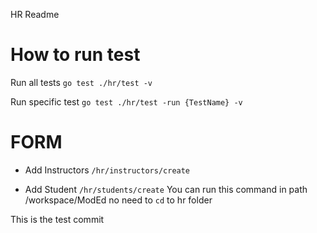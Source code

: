 HR Readme

# How to run test
Run all tests
`go test ./hr/test -v`

Run specific test
` go test ./hr/test -run {TestName} -v `

# FORM
- Add Instructors
` /hr/instructors/create `

- Add Student
` /hr/students/create `
You can run this command in path /workspace/ModEd no need to `cd` to hr folder


This is the  test commit